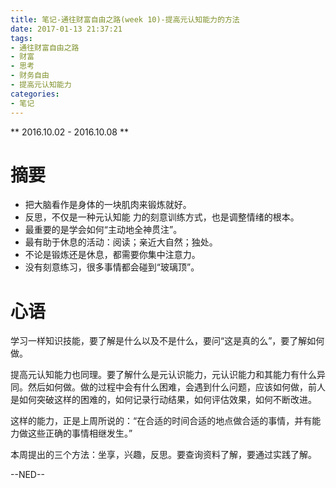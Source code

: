 ```yaml
---
title: 笔记-通往财富自由之路(week 10)-提高元认知能力的方法
date: 2017-01-13 21:37:21
tags:
- 通往财富自由之路
- 财富
- 思考
- 财务自由
- 提高元认知能力
categories:
- 笔记
---
```


** 2016.10.02 - 2016.10.08 **

# 摘要
- 把大脑看作是身体的一块肌肉来锻炼就好。
- 反思，不仅是一种元认知能 力的刻意训练方式，也是调整情绪的根本。
- 最重要的是学会如何“主动地全神贯注”。
- 最有助于休息的活动：阅读；亲近大自然；独处。
- 不论是锻炼还是休息，都需要你集中注意力。
- 没有刻意练习，很多事情都会碰到“玻璃顶”。

# 心语

学习一样知识技能，要了解是什么以及不是什么，要问“这是真的么”，要了解如何做。

提高元认知能力也同理。要了解什么是元认识能力，元认识能力和其能力有什么异同。然后如何做。做的过程中会有什么困难，会遇到什么问题，应该如何做，前人是如何突破这样的困难的，如何记录行动结果，如何评估效果，如何不断改进。

这样的能力，正是上周所说的：“在合适的时间合适的地点做合适的事情，并有能力做这些正确的事情相继发生。”

本周提出的三个方法：坐享，兴趣，反思。要查询资料了解，要通过实践了解。

--NED--
